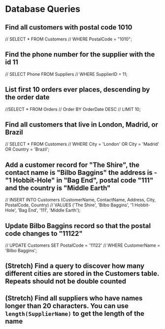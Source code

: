 # Database Queries

## Find all customers with postal code 1010

// SELECT \* FROM Customers
// WHERE PostalCode = "1010";

## Find the phone number for the supplier with the id 11

// SELECT Phone FROM Suppliers
// WHERE SupplierID = 11;

## List first 10 orders ever places, descending by the order date

//SELECT \* FROM Orders
// Order BY OrderDate DESC
// LIMIT 10;

## Find all customers that live in London, Madrid, or Brazil

// SELECT \* FROM Customers
// WHERE City = 'London' OR City = 'Madrid' OR Country = 'Brazil';

## Add a customer record for "The Shire", the contact name is "Bilbo Baggins" the address is -"1 Hobbit-Hole" in "Bag End", postal code "111" and the country is "Middle Earth"

// INSERT INTO Customers (CustomerName, ContactName, Address, City, PostalCode, Country)
// VALUES ('The Shire', 'Bilbo Baggins', '1 Hobbit-Hole', 'Bag End', '111', 'Middle Earth');

## Update Bilbo Baggins record so that the postal code changes to "11122"

// UPDATE Customers SET PostalCode = '11122'
// WHERE CustomerName = 'Bilbo Baggins';

## (Stretch) Find a query to discover how many different cities are stored in the Customers table. Repeats should not be double counted

## (Stretch) Find all suppliers who have names longer than 20 characters. You can use `length(SupplierName)` to get the length of the name
